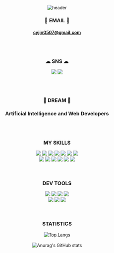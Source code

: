 

<div align="center">

![header](https://capsule-render.vercel.app/api?type=waving&color=276fff&height=300&section=header&text=welcome&fontColor=ffffff&fontSize=70&animation=fadeIn&fontAlignY=38)

### 📧 EMAIL 📧 <br/>
#### cyjin0507@gmail.com

<br/>
<br/>

### ☁︎ SNS ☁︎ <br/>
<a href="https://www.instagram.com/cyjin0507?igsh=ZjRwM2NzbGRlZmFk"><img src="https://img.shields.io/badge/instagram-E4405F?style=for-the-badge&logo=이미지 이름&logoColor=black"></a>
<a href="https://velog.io/@cyjin0507/posts"><img src="https://img.shields.io/badge/velog-20C997?style=for-the-badge&logo=이미지 이름&logoColor=black"></a>

<br/>
<br/>

### 🚩 DREAM 🚩<br/>
### Artificial Intelligence and Web Developers

<br/>
<br/>


### MY SKILLS <br/>

<img src="https://img.shields.io/badge/html-E34F26?style=for-the-badge&logo=이미지 이름&logoColor=black">
<img src="https://img.shields.io/badge/css-1572B6?style=for-the-badge&logo=이미지 이름&logoColor=black">
<img src="https://img.shields.io/badge/javascript-F7DF1E?style=for-the-badge&logo=이미지 이름&logoColor=black">
<img src="https://img.shields.io/badge/php-777BB4?style=for-the-badge&logo=이미지 이름&logoColor=black">
<img src="https://img.shields.io/badge/java-F7DF1E?style=for-the-badge&logo=이미지 이름&logoColor=black">
<img src="https://img.shields.io/badge/python-3776AB?style=for-the-badge&logo=이미지 이름&logoColor=black">
<img src="https://img.shields.io/badge/C-A8B9CC?style=for-the-badge&logo=이미지 이름&logoColor=black">
<br/>
<img src="https://img.shields.io/badge/typescript-3178C6?style=for-the-badge&logo=이미지 이름&logoColor=black">
<img src="https://img.shields.io/badge/react-61DAFB?style=for-the-badge&logo=이미지 이름&logoColor=black">
<img src="https://img.shields.io/badge/mysql-4479A1?style=for-the-badge&logo=이미지 이름&logoColor=black">
<img src="https://img.shields.io/badge/oracle-F80000?style=for-the-badge&logo=이미지 이름&logoColor=black">
<img src="https://img.shields.io/badge/xampp-FB7A24?style=for-the-badge&logo=이미지 이름&logoColor=black">
<img src="https://img.shields.io/badge/Next.js-000000?style=for-the-badge&logo=이미지 이름&logoColor=black">

<br/>
<br/>
<br/>

### DEV TOOLS <br/>
<img src="https://img.shields.io/badge/vsCode-007ACC?style=for-the-badge&logo=이미지 이름&logoColor=black">
<img src="https://img.shields.io/badge/eclipse-2C2255?style=for-the-badge&logo=이미지 이름&logoColor=black">
<img src="https://img.shields.io/badge/spyder-FF0000?style=for-the-badge&logo=이미지 이름&logoColor=black">
<img src="https://img.shields.io/badge/Intellij-000000?style=for-the-badge&logo=이미지 이름&logoColor=black">
<br/>
<img src="https://img.shields.io/badge/PHPStorm-000000?style=for-the-badge&logo=이미지 이름&logoColor=black">
<img src="https://img.shields.io/badge/jupyter-F37626?style=for-the-badge&logo=이미지 이름&logoColor=black">
<img src="https://img.shields.io/badge/pycharm-000000?style=for-the-badge&logo=이미지 이름&logoColor=black">


<br/>
<br/>
<br/>

### STATISTICS <br/>

[![Top Langs](https://github-readme-stats.vercel.app/api/top-langs/?username=cyjin0507&layout=donut)](https://github.com/anuraghazra/github-readme-stats)
<br/>
<br/>
![Anurag's GitHub stats](https://github-readme-stats.vercel.app/api?username=cyjin0507&show_icons=true&theme=radical)

</div>


